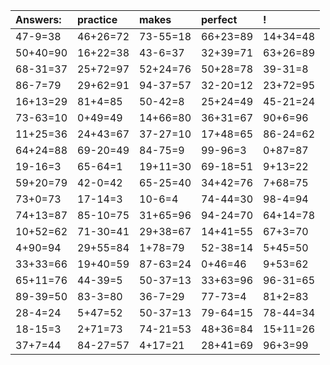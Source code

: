 | Answers: | practice | makes | perfect | ! |
| :--- | :--- | :--- | :--- | :--- |
| 47-9=38 | 46+26=72 | 73-55=18 | 66+23=89 | 14+34=48 | 
| 50+40=90 | 16+22=38 | 43-6=37 | 32+39=71 | 63+26=89 | 
| 68-31=37 | 25+72=97 | 52+24=76 | 50+28=78 | 39-31=8 | 
| 86-7=79 | 29+62=91 | 94-37=57 | 32-20=12 | 23+72=95 | 
| 16+13=29 | 81+4=85 | 50-42=8 | 25+24=49 | 45-21=24 | 
| 73-63=10 | 0+49=49 | 14+66=80 | 36+31=67 | 90+6=96 | 
| 11+25=36 | 24+43=67 | 37-27=10 | 17+48=65 | 86-24=62 | 
| 64+24=88 | 69-20=49 | 84-75=9 | 99-96=3 | 0+87=87 | 
| 19-16=3 | 65-64=1 | 19+11=30 | 69-18=51 | 9+13=22 | 
| 59+20=79 | 42-0=42 | 65-25=40 | 34+42=76 | 7+68=75 | 
| 73+0=73 | 17-14=3 | 10-6=4 | 74-44=30 | 98-4=94 | 
| 74+13=87 | 85-10=75 | 31+65=96 | 94-24=70 | 64+14=78 | 
| 10+52=62 | 71-30=41 | 29+38=67 | 14+41=55 | 67+3=70 | 
| 4+90=94 | 29+55=84 | 1+78=79 | 52-38=14 | 5+45=50 | 
| 33+33=66 | 19+40=59 | 87-63=24 | 0+46=46 | 9+53=62 | 
| 65+11=76 | 44-39=5 | 50-37=13 | 33+63=96 | 96-31=65 | 
| 89-39=50 | 83-3=80 | 36-7=29 | 77-73=4 | 81+2=83 | 
| 28-4=24 | 5+47=52 | 50-37=13 | 79-64=15 | 78-44=34 | 
| 18-15=3 | 2+71=73 | 74-21=53 | 48+36=84 | 15+11=26 | 
| 37+7=44 | 84-27=57 | 4+17=21 | 28+41=69 | 96+3=99 | 
